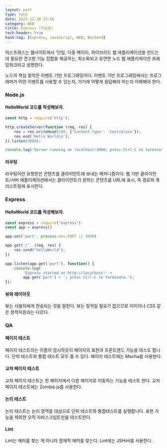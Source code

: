 ```yaml
---
layout: post
type: tech
date: 2021-12-30 12:56
category: WEB
title: Express (작성중)
tech-header: true
hash-tag: [Express, JavaScript, WEB, Backend]
---
```



익스프레스는 웹사이트에서 '단일, 다중 페이지, 하이브리드 웹 애플리케이션을 만드는데 필요한 견고한 기능 집합을 제공하는, 최소화되고 유연한 노드 웹 애플리케이션 프레임워크라고 설명한다.

노드의 핵심 철학은 이벤트 기반 프로그래밍이다. 이벤트 기반 프로그래밍에서는 프로그래머가 어떤 이벤트를 사용할 수 있는지, 거기에 어떻게 응답해야 하는지 이해해야 한다.

### Node.js
#### HelloWorld 코드를 작성해보자.

```javascript
const http = require('http');

http.createServer(function (req, res) {
    res = res.writeHead(200, {'Content-Type': 'text/plain'});
    res.end('Hello World\n');
}).listen(3000);

console.log('Server running on localhost:3000; press Ctrl-C to terminate..');
```

#### 라우팅
라우팅이란 요청받은 콘텐츠를 클라이언트에 보내는 메커니즘이다. 웹 기반 클라이언트/서버 애플리케이션에서는 클라이언트가 원하는 콘텐츠를 URL에 표시, 즉 경로와 쿼리스트링에 표시한다.

### Express

#### HelloWorld 코드를 작성해보자.

```javascript
const express = require("express")
const app = express()

app.set('port', process.env.PORT || 3000)

app.get('/'. (req, res) {
    res.send("helloWorld");
})

app.listen(app.get('port'), function() {
    console.log(
        'Express started on http://localhost:' + 
        app.get('port') + '; press Ctrl-C to terminate.');
});

```

#### 뷰와 레이아웃

뷰는 사용자에게 전송되는 것을 말한다.
뷰는 정적일 필요가 없으므로 이미지나 CSS 같은 정적자원과는 다르다.


### QA
#### 페이지 테스트
페이지 테스트라는 이름이 암시하듯이 페이지의 표현과 프론트엔드 기능을 테스트 합니다.
단위 테스트와 통합 테스트 모두 쓸 수 있다. 페이지 테스트에는 Mocha를 사용한다.

#### 교차 페이지 테스트
교차 페이지 테스트는 한 페이지에서 다른 페이지로 이동하는 기능을 테스트 한다.
교차 페이지 테스트에는 Zombie.js를 사용한다.

#### 논리 테스트
논리 테스트는 논리 영역을 대상으로 단위 테스트와 통합테스트를 실행합니다.
표현 기능을 제외한 오직 자바스크립트만을 테스트한다.
#### Lint
Lint는 에러를 찾는 게 아니라 잠재적 에러를 찾는다.
Lint에는 JSHint를 사용한다.